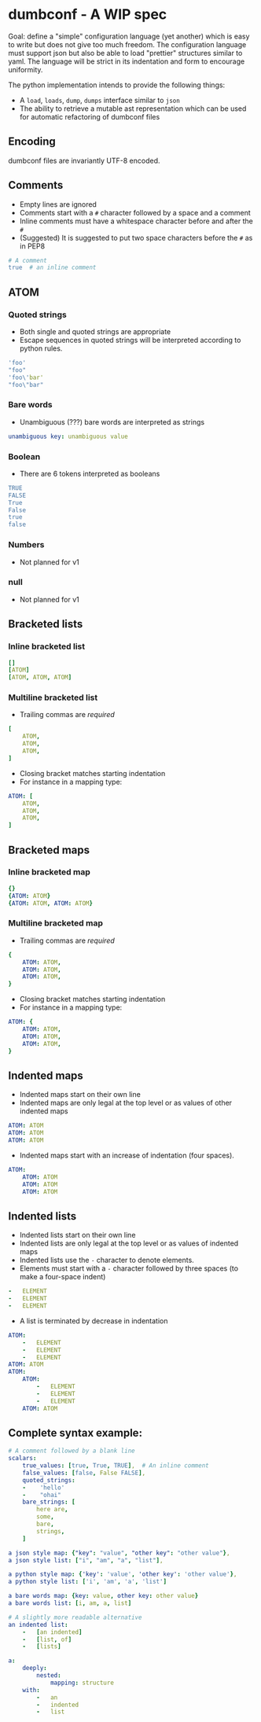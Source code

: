 # dumbconf - A WIP spec

Goal: define a "simple" configuration language (yet another) which is easy to
write but does not give too much freedom.  The configuration language must
support json but also be able to load "prettier" structures similar to yaml.
The language will be strict in its indentation and form to encourage
uniformity.

The python implementation intends to provide the following things:
- A `load`, `loads`, `dump`, `dumps` interface similar to `json`
- The ability to retrieve a mutable ast representation which can be used for
  automatic refactoring of dumbconf files

## Encoding

dumbconf files are invariantly UTF-8 encoded.

## Comments
- Empty lines are ignored
- Comments start with a `#` character followed by a space and a comment
- Inline comments must have a whitespace character before and after the `#`
- (Suggested) It is suggested to put two space characters before the `#` as in
  PEP8
```yaml
# A comment
true  # an inline comment
```

## ATOM

### Quoted strings
- Both single and quoted strings are appropriate
- Escape sequences in quoted strings will be interpreted according to python
  rules.
```yaml
'foo'
"foo"
'foo\'bar'
"foo\"bar"
```

### Bare words
- Unambiguous (???) bare words are interpreted as strings
```yaml
unambiguous key: unambiguous value
```

### Boolean
- There are 6 tokens interpreted as booleans
```yaml
TRUE
FALSE
True
False
true
false
```

### Numbers
- Not planned for v1

### null
- Not planned for v1


## Bracketed lists

### Inline bracketed list

```yaml
[]
[ATOM]
[ATOM, ATOM, ATOM]
```

### Multiline bracketed list

- Trailing commas are *required*

```yaml
[
    ATOM,
    ATOM,
    ATOM,
]
```


- Closing bracket matches starting indentation
- For instance in a mapping type:
```yaml
ATOM: [
    ATOM,
    ATOM,
    ATOM,
]
```

## Bracketed maps

### Inline bracketed map

```yaml
{}
{ATOM: ATOM}
{ATOM: ATOM, ATOM: ATOM}
```

### Multiline bracketed map

- Trailing commas are *required*

```yaml
{
    ATOM: ATOM,
    ATOM: ATOM,
    ATOM: ATOM,
}
```

- Closing bracket matches starting indentation
- For instance in a mapping type:
```yaml
ATOM: {
    ATOM: ATOM,
    ATOM: ATOM,
    ATOM: ATOM,
}
```

## Indented maps
- Indented maps start on their own line
- Indented maps are only legal at the top level or as values of other indented
  maps
```yaml
ATOM: ATOM
ATOM: ATOM
ATOM: ATOM
```

- Indented maps start with an increase of indentation (four spaces).
```yaml
ATOM:
    ATOM: ATOM
    ATOM: ATOM
    ATOM: ATOM
```

## Indented lists
- Indented lists start on their own line
- Indented lists are only legal at the top level or as values of indented maps
- Indented lists use the `-` character to denote elements.
- Elements must start with a `-` character followed by three spaces (to make
  a four-space indent)
```yaml
-   ELEMENT
-   ELEMENT
-   ELEMENT
```

- A list is terminated by decrease in indentation
```yaml
ATOM:
    -   ELEMENT
    -   ELEMENT
    -   ELEMENT
ATOM: ATOM
ATOM:
    ATOM:
        -   ELEMENT
        -   ELEMENT
        -   ELEMENT
    ATOM: ATOM
```


## Complete syntax example:

```yaml
# A comment followed by a blank line
scalars:
    true_values: [true, True, TRUE],  # An inline comment
    false_values: [false, False FALSE],
    quoted_strings:
    -    'hello'
    -    "ohai"
    bare_strings: [
        here are,
        some,
        bare,
        strings,
    ]

a json style map: {"key": "value", "other key": "other value"},
a json style list: ["i", "am", "a", "list"],

a python style map: {'key': 'value', 'other key': 'other value'},
a python style list: ['i', 'am', 'a', 'list']

a bare words map: {key: value, other key: other value}
a bare words list: [i, am, a, list]

# A slightly more readable alternative
an indented list:
    -   [an indented]
    -   [list, of]
    -   [lists]

a:
    deeply:
        nested:
            mapping: structure
    with:
        -   an
        -   indented
        -   list
```
